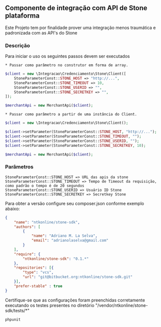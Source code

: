 
## Componente de integração com API de Stone plataforma

Este Projeto tem por finalidade prover uma integração menos traumática e padronizada com as API's 
do Stone


### Descrição

Para iniciar o uso os seguintes passos devem ser executados

    * Passar como parâmetro no construtor em forma de array.

```php
$client = new \Integracao\Credenciamento\Stone\Client([
    StoneParameterConst::STONE_HOST => "http://...",
    StoneParameterConst::STONE_TIMEOUT => 10,
    StoneParameterConst::STONE_USERID => "",
    StoneParameterConst::STONE_SECRETKEY => "",
]);

$merchantApi = new MerchantApi($client);
```

    * Passar como parâmetro a partir de uma instância do Client.

```php
$client = new \Integracao\Credenciamento\Stone\Client();

$client->setParameter(StoneParameterConst::STONE_HOST, "http://...");
$client->setParameter(StoneParameterConst::STONE_TIMEOUT, "");
$client->setParameter(StoneParameterConst::STONE_USERID, "");
$client->setParameter(StoneParameterConst::STONE_SECRETKEY, 10);

$merchantApi = new MerchantApi($client);
```

### Parâmetros

    StoneParameterConst::STONE_HOST => URL das apis da stone
    StoneParameterConst::STONE_TIMEOUT => Tempo de Timeout da requisição, como padrão o tempo é de 20 segundos
    StoneParameterConst::STONE_USERID => Usuário ID Stone
    StoneParameterConst::STONE_SECRETKEY => Secretkey Stone


Para obter a versão configure seu composer.json conforme exemplo abaixo:

```json
{
    "name": "ntkonline/stone-sdk",
    "authors": [
        {
            "name": "Adriano M. La Selva",
            "email": "adrianolaselva@gmail.com"
        }
    ],
    "require": {
        "ntkonline/stone-sdk": "0.1.*"
    },
    "repositories": [{
        "type": "vcs",
        "url": "git@bitbucket.org:ntkonline/stone-sdk.git"
    }],
	"prefer-stable" : true
}
```

Certifique-se que as configurações foram preenchidas corretamente executando os testes presentes no diretório "/vendor/ntkonline/stone-sdk/tests/*"

```sh
phpunit
```

[BitBucket]: <https://ntkdesenv@bitbucket.org/ntkdesenv/stone-sdk.git>